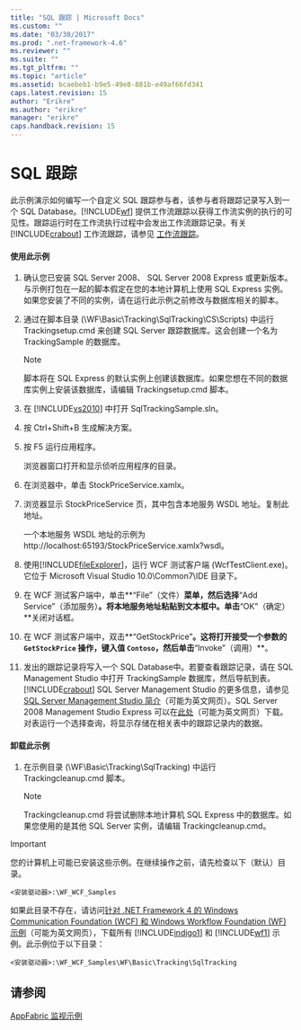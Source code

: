 ```yaml
---
title: "SQL 跟踪 | Microsoft Docs"
ms.custom: ""
ms.date: "03/30/2017"
ms.prod: ".net-framework-4.6"
ms.reviewer: ""
ms.suite: ""
ms.tgt_pltfrm: ""
ms.topic: "article"
ms.assetid: bcaebeb1-b9e5-49e8-881b-e49af66fd341
caps.latest.revision: 15
author: "Erikre"
ms.author: "erikre"
manager: "erikre"
caps.handback.revision: 15
---
```

# SQL 跟踪
此示例演示如何编写一个自定义 SQL 跟踪参与者，该参与者将跟踪记录写入到一个 SQL Database。[!INCLUDE[wf](../../../../includes/wf-md.md)] 提供工作流跟踪以获得工作流实例的执行的可见性。跟踪运行时在工作流执行过程中会发出工作流跟踪记录。有关 [!INCLUDE[crabout](../../../../includes/crabout-md.md)] 工作流跟踪，请参见 [工作流跟踪](../../../../docs/framework/windows-workflow-foundation//workflow-tracking-and-tracing.md)。  
  
#### 使用此示例  
  
1.  确认您已安装 SQL Server 2008、 SQL Server 2008 Express 或更新版本。与示例打包在一起的脚本假定在您的本地计算机上使用 SQL Express 实例。如果您安装了不同的实例，请在运行此示例之前修改与数据库相关的脚本。  
  
2.  通过在脚本目录 \(\\WF\\Basic\\Tracking\\SqlTracking\\CS\\Scripts\) 中运行 Trackingsetup.cmd 来创建 SQL Server 跟踪数据库。这会创建一个名为 TrackingSample 的数据库。  
  
    > [!NOTE]
    >  脚本将在 SQL Express 的默认实例上创建该数据库。如果您想在不同的数据库实例上安装该数据库，请编辑 Trackingsetup.cmd 脚本。  
  
3.  在 [!INCLUDE[vs2010](../../../../includes/vs2010-md.md)] 中打开 SqlTrackingSample.sln。  
  
4.  按 Ctrl\+Shift\+B 生成解决方案。  
  
5.  按 F5 运行应用程序。  
  
     浏览器窗口打开和显示侦听应用程序的目录。  
  
6.  在浏览器中，单击 StockPriceService.xamlx。  
  
7.  浏览器显示 StockPriceService 页，其中包含本地服务 WSDL 地址。复制此地址。  
  
     一个本地服务 WSDL 地址的示例为 http:\/\/localhost:65193\/StockPriceService.xamlx?wsdl。  
  
8.  使用[!INCLUDE[fileExplorer](../../../../includes/fileexplorer-md.md)]，运行 WCF 测试客户端 \(WcfTestClient.exe\)。它位于 Microsoft Visual Studio 10.0\\Common7\\IDE 目录下。  
  
9. 在 WCF 测试客户端中，单击**“File”（文件）**菜单，然后选择**“Add Service”（添加服务）**。将本地服务地址粘贴到文本框中。单击**“OK”（确定）**关闭对话框。  
  
10. 在 WCF 测试客户端中，双击**“GetStockPrice”**。这将打开接受一个参数的 `GetStockPrice` 操作，键入值 `Contoso`，然后单击**“Invoke”（调用）**。  
  
11. 发出的跟踪记录将写入一个 SQL Database中。若要查看跟踪记录，请在 SQL Management Studio 中打开 TrackingSample 数据库，然后导航到表。[!INCLUDE[crabout](../../../../includes/crabout-md.md)] SQL Server Management Studio 的更多信息，请参见 [SQL Server Management Studio 简介](http://go.microsoft.com/fwlink/?LinkId=165645)（可能为英文网页）。SQL Server 2008 Management Studio Express 可以在[此处](http://go.microsoft.com/fwlink/?LinkId=180520)（可能为英文网页）下载。对表运行一个选择查询，将显示存储在相关表中的跟踪记录内的数据。  
  
#### 卸载此示例  
  
1.  在示例目录 \(\\WF\\Basic\\Tracking\\SqlTracking\) 中运行 Trackingcleanup.cmd 脚本。  
  
    > [!NOTE]
    >  Trackingcleanup.cmd 将尝试删除本地计算机 SQL Express 中的数据库。如果您使用的是其他 SQL Server 实例，请编辑 Trackingcleanup.cmd。  
  
> [!IMPORTANT]
>  您的计算机上可能已安装这些示例。在继续操作之前，请先检查以下（默认）目录。  
>   
>  `<安装驱动器>:\WF_WCF_Samples`  
>   
>  如果此目录不存在，请访问[针对 .NET Framework 4 的 Windows Communication Foundation \(WCF\) 和 Windows Workflow Foundation \(WF\) 示例](http://go.microsoft.com/fwlink/?LinkId=150780)（可能为英文网页），下载所有 [!INCLUDE[indigo1](../../../../includes/indigo1-md.md)] 和 [!INCLUDE[wf1](../../../../includes/wf1-md.md)] 示例。此示例位于以下目录：  
>   
>  `<安装驱动器>:\WF_WCF_Samples\WF\Basic\Tracking\SqlTracking`  
  
## 请参阅  
 [AppFabric 监视示例](http://go.microsoft.com/fwlink/?LinkId=193959)